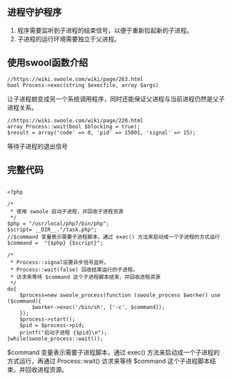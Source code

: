 ## 进程守护程序

1. 程序需要监听到子进程的结束信号，以便于重新拉起新的子进程。
2. 子进程的运行环境需要独立于父进程。

## 使用swool函数介绍

~~~~
//https://wiki.swoole.com/wiki/page/263.html
bool Process->exec(string $execfile, array $args)
~~~~

让子进程蜕变成另一个系统调用程序，同时还能保证父进程与当前进程仍然是父子进程关系。

~~~
//https://wiki.swoole.com/wiki/page/220.html
array Process::wait(bool $blocking = true);
$result = array('code' => 0, 'pid' => 15001, 'signal' => 15);
~~~

等待子进程的退出信号

## 完整代码


~~~~

<?php

/*
 * 使用 swoole 启动子进程，并回收子进程资源
 */
$php = "/usr/local/php7/bin/php";
$script= __DIR__."/task.php";
//$command 变量表示需要子进程脚本，通过 exec() 方法来启动成一个子进程的方式运行
$command =  "{$php} {$script}";

/*
 * Process::signal设置异步信号监听。
 * Process::wait(false) 回收结束运行的子进程。
 * 访求来等待 $command 这个子进程脚本结束，并回收进程资源
 */
do{
    $process=new swoole_process(function (swoole_process $worker) use ($command){
        $worker->exec('/bin/sh', ['-c', $command]);
    });
    $process->start();
    $pid = $process->pid;
    printf("启动子进程 {$pid}\n");
}while(swoole_process::wait());
~~~~

$command 变量表示需要子进程脚本，通过 exec() 方法来启动成一个子进程的方式运行，再通过 Process::wait() 访求来等待 $command 这个子进程脚本结束，并回收进程资源。